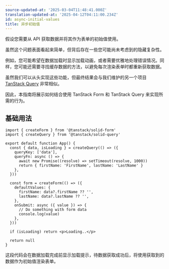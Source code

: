 ```yaml
---
source-updated-at: '2025-03-04T11:48:41.000Z'
translation-updated-at: '2025-04-12T04:11:00.234Z'
id: async-initial-values
title: 异步初始值
---
```

假设您需要从 API 获取数据并将其作为表单的初始值使用。

虽然这个问题表面看起来简单，但背后存在一些您可能尚未考虑到的隐藏复杂性。

例如，您可能希望在数据加载时显示加载动画，或者需要优雅地处理错误情况。同样，您可能还需要寻找缓存数据的方法，以避免每次渲染表单时都重新获取数据。

虽然我们可以从头实现这些功能，但最终结果会与我们维护的另一个项目 [TanStack Query](https://tanstack.com/query) 非常相似。

因此，本指南将展示如何结合使用 TanStack Form 和 TanStack Query 来实现所需的行为。

## 基础用法

```tsx
import { createForm } from '@tanstack/solid-form'
import { createQuery } from '@tanstack/solid-query'

export default function App() {
  const { data, isLoading } = createQuery(() => ({
    queryKey: ['data'],
    queryFn: async () => {
      await new Promise((resolve) => setTimeout(resolve, 1000))
      return { firstName: 'FirstName', lastName: 'LastName' }
    },
  }))

  const form = createForm(() => ({
    defaultValues: {
      firstName: data?.firstName ?? '',
      lastName: data?.lastName ?? '',
    },
    onSubmit: async ({ value }) => {
      // Do something with form data
      console.log(value)
    },
  }))

  if (isLoading) return <p>Loading..</p>

  return null
}
```

这段代码会在数据加载完成前显示加载提示，待数据获取成功后，将使用获取到的数据作为初始值渲染表单。
